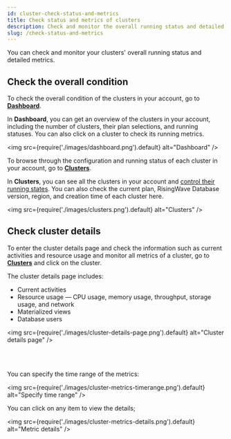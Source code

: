 ```yaml
---
id: cluster-check-status-and-metrics
title: Check status and metrics of clusters
description: Check and monitor the overall running status and detailed metrics of your clusters.
slug: /check-status-and-metrics
---
```


You can check and monitor your clusters' overall running status and detailed metrics.

## Check the overall condition

<grid
 container
 direction="row"
 spacing="20"
 justifyContent="space-between"
 justifyItems="stretch"
 alignItems="baseline">

<grid item xs={6} md={6}>

To check the overall condition of the clusters in your account, go to [**Dashboard**](https://risingwave-cloud.com/dashboard/).
    
In **Dashboard**, you can get an overview of the clusters in your account, including the number of clusters, their plan selections, and running statuses. You can also click on a cluster to check its running metrics.

<img
  src={require('./images/dashboard.png').default}
  alt="Dashboard"
/>

</grid>

<grid item xs={6} md={6}>

To browse through the configuration and running status of each cluster in your account, go to [**Clusters**](https://risingwave-cloud.com/clusters/).
    
In **Clusters**, you can see all the clusters in your account and [control their running states](cluster-stop-and-delete-clusters.md). You can also check the current plan, RisingWave Database version, region, and creation time of each cluster here.
    
<img
  src={require('./images/clusters.png').default}
  alt="Clusters"
/>
  
</grid>
</grid>


## Check cluster details

To enter the cluster details page and check the information such as current activities and resource usage and monitor all metrics of a cluster, go to [**Clusters**](https://risingwave-cloud.com/clusters/) and click on the cluster.

The cluster details page includes:

- Current activities
- Resource usage — CPU usage, memory usage, throughput, storage usage, and network
- Materialized views
- Database users


<img
  src={require('./images/cluster-details-page.png').default}
  alt="Cluster details page"
/>

<br/><br/>


<grid
 container
 direction="row"
 spacing="20"
 justifyContent="space-between"
 justifyItems="stretch"
 alignItems="baseline">

<grid item xs={6} md={6}>

You can specify the time range of the metrics:

<img
  src={require('./images/cluster-metrics-timerange.png').default}
  alt="Specify time range"
/>

</grid>

<grid item xs={6} md={6}>

You can click on any item to view the details;

<img
  src={require('./images/cluster-metrics-details.png').default}
  alt="Metric details"
/>
  
</grid>

</grid>